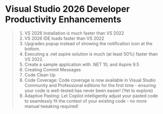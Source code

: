 # Visual Studio 2026 Developer Productivity Enhancements

> 1. VS 2026 Installation is much faster than VS 2022
> 1. VS 2026 IDE loads faster than VS 2022
> 1. Upgrades popup instead of showing the notification icon at the bottom.
> 1. Executing a .net aspire solution is much (at least 50%) faster than VS 2022.
> 1. Create a sample application with .NET 10, and Aspire 9.5
> 1. Creating Commit Messages
> 1. Code Clean Up
> 1. Code Coverage: Code coverage is now available in Visual Studio Community and Professional editions for the first time - ensuring your code is well-tested has never been easier! (Yet to explore)
> 1. Adaptive Pasting: Let Copilot intelligently adjust your pasted code to seamlessly fit the context of your existing code - no more manual tweaking required!
